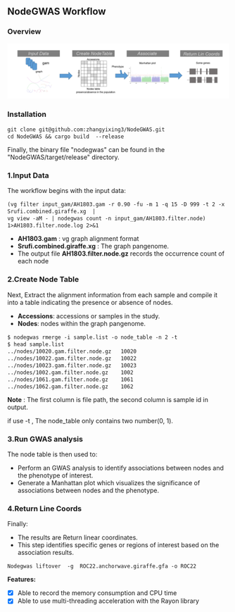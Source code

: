 ## NodeGWAS Workflow

### Overview
![Alt text](step.png)

### <span id="installation">Installation</span>

```
git clone git@github.com:zhangyixing3/NodeGWAS.git
cd NodeGWAS && cargo build  --release
```
Finally, the binary file "nodegwas" can be found in the "NodeGWAS/target/release" directory.
### 1.Input Data

The workflow begins with the input data:


```
(vg filter input_gam/AH1803.gam -r 0.90 -fu -m 1 -q 15 -D 999 -t 2 -x Srufi.combined.giraffe.xg  |
vg view -aM - | nodegwas count -n input_gam/AH1803.filter.node) 1>AH1803.filter.node.log 2>&1
```
- **AH1803.gam** : vg graph alignment format
- **Srufi.combined.giraffe.xg** :  The graph pangenome.
- The output file **AH1803.filter.node.gz** records the occurrence count of each node

### 2.Create Node Table

Next, Extract the alignment information from each sample and compile it into a table indicating the presence or absence of nodes.

- **Accessions**: accessions or samples in the study.
- **Nodes**:  nodes within the graph pangenome.

```
$ nodegwas rmerge -i sample.list -o node_table -n 2 -t
$ head sample.list
../nodes/10020.gam.filter.node.gz	10020
../nodes/10022.gam.filter.node.gz	10022
../nodes/10023.gam.filter.node.gz	10023
../nodes/1002.gam.filter.node.gz	1002
../nodes/1061.gam.filter.node.gz	1061
../nodes/1062.gam.filter.node.gz	1062
```
**Note** : The first column is file path, the second column is sample id in output.

if use -t , The node_table only contains two number(0, 1).

### 3.Run GWAS analysis

The node table is then used to:

- Perform an GWAS analysis to identify associations between nodes and the phenotype of interest.
- Generate a Manhattan plot which visualizes the significance of associations between nodes and the phenotype.

### 4.Return Line Coords

Finally:
- The results are Return linear coordinates.
- This step identifies specific genes or regions of interest based on the association results.
```
Nodegwas liftover  -g  ROC22.anchorwave.giraffe.gfa -o ROC22
```
**Features:**
- [x] Able to record the memory consumption and CPU time
- [x] Able to use multi-threading acceleration with the Rayon library

